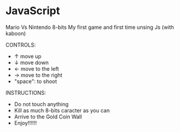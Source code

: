 # JavaScript

Mario Vs Nintendo 8-bits
My first game and first time unsing Js (with kaboon)

CONTROLS:
- ↑ move up
- ↓ move down
- ← move to the left
- → move to the right
- "space": to shoot

INSTRUCTIONS:
- Do not touch anything
- Kill as much 8-bits caracter as you can
- Arrive to the Gold Coin Wall
- Enjoy!!!!!!
